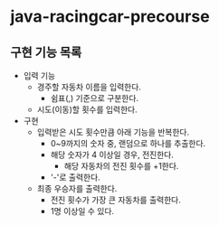 # java-racingcar-precourse

## 구현 기능 목록
- 입력 기능
  - 경주할 자동차 이름을 입력한다.
    - 쉼표(,) 기준으로 구분한다.
  - 시도(이동)할 횟수를 입력한다.
- 구현
  - 입력받은 시도 횟수만큼 아래 기능을 반복한다.
    - 0~9까지의 숫자 중, 랜덤으로 하나를 추출한다. 
    - 해당 숫자가 4 이상일 경우, 전진한다.
      - 해당 자동차의 전진 횟수를 +1한다.
    - '-'로 출력한다.
  - 최종 우승자를 출력한다.
    -  전진 횟수가 가장 큰 자동차를 출력한다.
      - 1명 이상일 수 있다.
  

